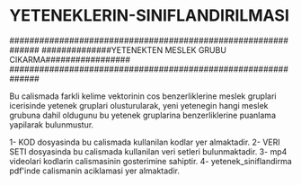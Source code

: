 # YETENEKLERIN-SINIFLANDIRILMASI
##############################################################
##############YETENEKTEN MESLEK GRUBU CIKARMA#################
##############################################################

Bu calismada farkli kelime vektorinin cos benzerliklerine meslek gruplari icerisinde yetenek gruplari olusturularak, yeni yetenegin hangi meslek grubuna dahil oldugunu bu yetenek gruplarina benzerliklerine puanlama yapilarak bulunmustur.

1- KOD dosyasinda bu calismada kullanilan kodlar yer almaktadir.
2- VERI SETI dosyasinda bu calismada kullanilan veri setleri bulunmaktadir.
3- mp4 videolari kodlarin calismasinin gosterimine sahiptir.
4- yetenek_siniflandirma pdf'inde calismanin aciklamasi yer almaktadir.

